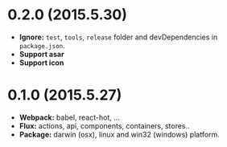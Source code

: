 # 0.2.0 (2015.5.30)

- **Ignore:** `test`, `tools`, `release` folder and devDependencies in `package.json`.
- **Support asar**
- **Support icon**


# 0.1.0 (2015.5.27)

- **Webpack:** babel, react-hot, ...
- **Flux:** actions, api, components, containers, stores..
- **Package:** darwin (osx), linux and win32 (windows) platform.
